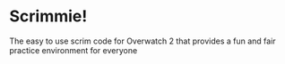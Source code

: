 # Scrimmie!
 The easy to use scrim code for Overwatch 2 that provides a fun and fair practice environment for everyone
